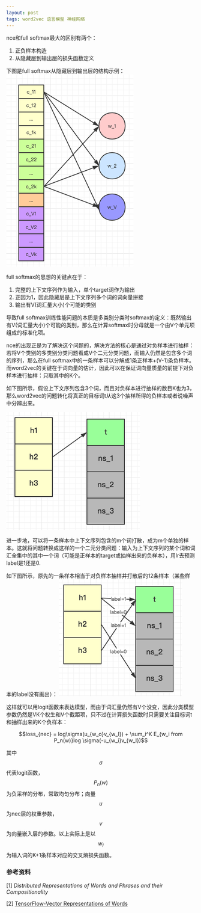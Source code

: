 ```yaml
---
layout: post
tags: word2vec 语言模型 神经网络
---
```


nce和full softmax最大的区别有两个：

1. 正负样本构造
2. 从隐藏层到输出层的损失函数定义

下图是full softmax从隐藏层到输出层的结构示例：
![word2vec_2](/public/word2vec_2.png)

full softmax的思想的关键点在于：

1. 完整的上下文序列作为输入，单个target词作为输出
2. 正因为1，因此隐藏层是上下文序列多个词的词向量拼接
3. 输出有V(词汇量大小)个可能的类别

导致full softmax训练性能问题的本质是多类别分类时softmax的定义：既然输出有V(词汇量大小)个可能的类别，那么在计算softmax时分母就是一个由V个单元项组成的标准化项。

nce的出现正是为了解决这个问题的，解决方法的核心是通过对负样本进行抽样：若将V个类别的多类别分类问题看成V个二元分类问题，而输入仍然是包含多个词的序列，那么在full softmax中的一条样本可以分解成1条正样本+(V-1)条负样本。而word2vec的关键在于词向量的估计，因此可以在保证词向量质量的前提下对负样本进行抽样：只取其中的K个。

如下图所示，假设上下文序列包含3个词，而且对负样本进行抽样的数目K也为3，那么word2vec的问题转化将真正的目标词t从这3个抽样所得的负样本或者说噪声中分辨出来。

![nce](/public/nce.png)

进一步地，可以将一条样本中上下文序列包含的m个词打散，成为m个单独的样本。这就将问题转换成这样的一个二元分类问题：输入为上下文序列的某个词和词汇全集中的其中一个词（可能是正样本的target或抽样出来的负样本），用lr去预测label是1还是0. 

如下图所示，原先的一条样本相当于对负样本抽样并打散后的12条样本（某些样本的label没有画出）：
![nce_1](/public/nce_1.png)

这样就可以用logit函数来表达模型，而由于词汇量仍然有V个没变，因此分类模型参数仍然是VK个权生和V个截距项，只不过在计算损失函数时只需要关注目标词t和抽样出来的K个负样本：

$$loss_{nec} = log\sigma(u_{w_o}v_{w_I}) + \sum_i^K E_{w_i from P_n(w)}log \sigma(-u_{w_i}v_{w_I})$$

其中$$\sigma$$代表logit函数，$$P_n(w)$$为负采样的分布，常取均匀分布；向量$$u$$为nec层的权重参数，$$v$$为向量嵌入层的参数。以上实际上是以$$w_I$$为输入词的K+1条样本对应的交叉熵损失函数。

### 参考资料
[1] *Distributed Representations of Words and Phrases and their Compositionality*

[2] [TensorFlow-Vector Representations of Words](https://www.tensorflow.org/tutorials/word2vec) 
